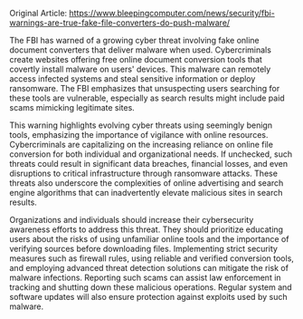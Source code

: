Original Article: https://www.bleepingcomputer.com/news/security/fbi-warnings-are-true-fake-file-converters-do-push-malware/

The FBI has warned of a growing cyber threat involving fake online document converters that deliver malware when used. Cybercriminals create websites offering free online document conversion tools that covertly install malware on users' devices. This malware can remotely access infected systems and steal sensitive information or deploy ransomware. The FBI emphasizes that unsuspecting users searching for these tools are vulnerable, especially as search results might include paid scams mimicking legitimate sites.

This warning highlights evolving cyber threats using seemingly benign tools, emphasizing the importance of vigilance with online resources. Cybercriminals are capitalizing on the increasing reliance on online file conversion for both individual and organizational needs. If unchecked, such threats could result in significant data breaches, financial losses, and even disruptions to critical infrastructure through ransomware attacks. These threats also underscore the complexities of online advertising and search engine algorithms that can inadvertently elevate malicious sites in search results.

Organizations and individuals should increase their cybersecurity awareness efforts to address this threat. They should prioritize educating users about the risks of using unfamiliar online tools and the importance of verifying sources before downloading files. Implementing strict security measures such as firewall rules, using reliable and verified conversion tools, and employing advanced threat detection solutions can mitigate the risk of malware infections. Reporting such scams can assist law enforcement in tracking and shutting down these malicious operations. Regular system and software updates will also ensure protection against exploits used by such malware.
